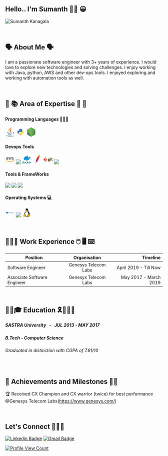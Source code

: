 ## Hello.. I'm Sumanth 👋🏼 😀
<img src="https://github.com/sumanth979/sumanth979/blob/master/sumanth.png" alt="Sumanth Kanagala">
<p>&nbsp;</p>

## 🗣 About Me 🗣
I am a passionate software engineer with 3+ years of experience. I would love to explore new technologies and solving challenges. I enjoy working with Java, python, AWS and other dev-ops tools. I enjoyed exploring and working with automation tools as well.

<p>&nbsp;</p>

## 📖 📚 Area of Expertise 📕 📗

#### Programming Languages 👨🏼‍💻
<code><img height="30" src="https://raw.githubusercontent.com/github/explore/80688e429a7d4ef2fca1e82350fe8e3517d3494d/topics/java/java.png"></code>
<code><img height="30" src="https://raw.githubusercontent.com/github/explore/80688e429a7d4ef2fca1e82350fe8e3517d3494d/topics/python/python.png"></code>
<code><img height="30" src="https://raw.githubusercontent.com/github/explore/80688e429a7d4ef2fca1e82350fe8e3517d3494d/topics/nodejs/nodejs.png"></code>

#### Devops Tools
<code><img height="30" src="https://raw.githubusercontent.com/github/explore/80688e429a7d4ef2fca1e82350fe8e3517d3494d/topics/aws/aws.png"></code>
<code><img height="30" src="https://github.com/sumanth979/sumanth979/blob/master/jenkins.png"></code>
<code><img height="30" src="https://raw.githubusercontent.com/github/explore/80688e429a7d4ef2fca1e82350fe8e3517d3494d/topics/docker/docker.png"></code>
<code><img height="30" src="https://raw.githubusercontent.com/github/explore/80688e429a7d4ef2fca1e82350fe8e3517d3494d/topics/maven/maven.png"></code>
<code><img height="30" src="https://raw.githubusercontent.com/github/explore/80688e429a7d4ef2fca1e82350fe8e3517d3494d/topics/git/git.png"></code>
<code><img height="30" src="https://github.com/sumanth979/sumanth979/blob/master/terraforms.png"></code>

#### Tools & FrameWorks
<code><img height="30" src="https://github.com/sumanth979/sumanth979/blob/master/selenium.jpeg"></code>
<code><img height="30" src="https://github.com/sumanth979/sumanth979/blob/master/jmeter.jpeg"></code>
<code><img height="30" src="https://github.com/sumanth979/sumanth979/blob/master/spring.png"></code>

#### Operating Systems :computer:
<code><img height="30" src="https://raw.githubusercontent.com/github/explore/80688e429a7d4ef2fca1e82350fe8e3517d3494d/topics/windows/windows.png"></code>
<code><img height="30" src="https://github.com/sumanth979/sumanth979/blob/master/mac.jpg"></code>
<code><img height="30" src="https://raw.githubusercontent.com/github/explore/80688e429a7d4ef2fca1e82350fe8e3517d3494d/topics/linux/linux.png"></code>

<p>&nbsp;</p>

## 👨🏻‍💼 Work Experience 🖱️ 🖥️ ⌨️
|            Position           |      Organisation     |         Timeline        |
| ------------------------------|:---------------------:| -----------------------:|
| Software Engineer             |  Genesys Telecom Labs |  April 2019 - Till Now  |
| Associate Software Engineer   |  Genesys Telecom Labs |  May 2017 - March 2019  |

<p>&nbsp;</p>

## 👨‍🏫🎓 Education 🎗👨🏻‍🎓
<h5> SASTRA University  &nbsp; - &nbsp; JUL 2013 - MAY 2017</h5>
<h5> B.Tech - Computer Science</h5>
<h6> Graduated in distinction with CGPA of 7.81/10</h6>

<p>&nbsp;</p>

## 👑 Achievements and Milestones 🤴🏻

:trophy: Received CX Champion and CX warrior (twice) for best performance @Genesys Telecom Labs(https://www.genesys.com/)

<p>&nbsp;</p>

## Let's Connect :people_holding_hands:
[![Linkedin Badge](https://img.shields.io/badge/-LinkedIn-blue?style=flat-square&logo=Linkedin&logoColor=white&link=https://www.linkedin.com/in/sumanthkanagala/)](https://www.linkedin.com/in/sumanthkanagala/) 
[![Gmail Badge](https://img.shields.io/badge/-Gmail-c14438?style=flat-square&logo=Gmail&logoColor=white&link=mailto:kanagala.sumanth@gmail.com)](https://mail.google.com)


[![Profile View Count](http://hits.dwyl.io/sumanth979/Hyde.svg)](http://hits.dwyl.io/sumanth979/Hyde)
